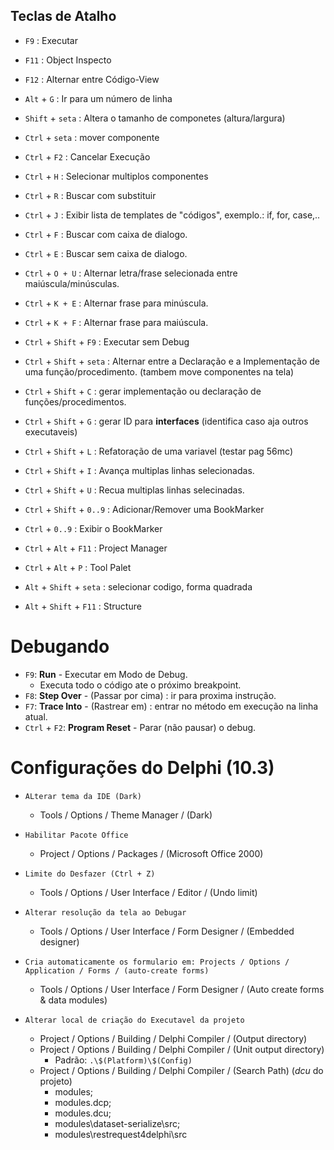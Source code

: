 
## Teclas de Atalho

- `F9`  : Executar
- `F11` : Object Inspecto 
- `F12` : Alternar entre Código-View

- `Alt` + `G` : Ir para um número de linha    

- `Shift` + `seta` : Altera o tamanho de componetes (altura/largura) 

- `Ctrl` + `seta` : mover componente
- `Ctrl` + `F2`   : Cancelar Execução
- `Ctrl` + `H`    : Selecionar multiplos componentes
- `Ctrl` + `R`    : Buscar com substituir
- `Ctrl` + `J`    : Exibir lista de templates de "códigos", exemplo.: if, for, case,..
- `Ctrl` + `F`    : Buscar com caixa de dialogo.
- `Ctrl` + `E`    : Buscar sem caixa de dialogo.
- `Ctrl` + `O + U`  : Alternar letra/frase selecionada entre maiúscula/minúsculas.
- `Ctrl` + `K + E`  : Alternar frase para minúscula.
- `Ctrl` + `K + F`  : Alternar frase para maiúscula.

- `Ctrl` + `Shift` + `F9`   : Executar sem Debug
- `Ctrl` + `Shift` + `seta` : Alternar entre a Declaração e a Implementação de uma função/procedimento. (tambem move componentes na tela)
- `Ctrl` + `Shift` + `C`    : gerar implementação ou declaração de funções/procedimentos.
- `Ctrl` + `Shift` + `G`    : gerar ID para __interfaces__ (identifica caso aja outros executaveis)
- `Ctrl` + `Shift` + `L`    : Refatoração de uma variavel (testar pag 56mc)
- `Ctrl` + `Shift` + `I`    : Avança multiplas linhas selecionadas.
- `Ctrl` + `Shift` + `U`    : Recua multiplas linhas selecinadas.
- `Ctrl` + `Shift` + `0..9` : Adicionar/Remover uma BookMarker
- `Ctrl` +           `0..9` : Exibir o BookMarker 
- `Ctrl` + `Alt` + `F11`  : Project Manager 
- `Ctrl` + `Alt` + `P`    : Tool Palet

- `Alt` + `Shift` + `seta` : selecionar codigo, forma quadrada
- `Alt` + `Shift` + `F11`  : Structure

 
# Debugando 

- `F9`: **Run** - Executar em Modo de Debug.
  - Executa todo o código ate o próximo breakpoint.
- `F8`: **Step Over** - (Passar por cima) : ir para proxima instrução.
- `F7`: **Trace Into** - (Rastrear em) : entrar no método em execução na linha atual.
- `Ctrl` + `F2`: **Program Reset** - Parar (não pausar) o debug.

# Configurações do Delphi (10.3)
- `ALterar tema da IDE (Dark)`
  - Tools / Options / Theme Manager / (Dark)

- `Habilitar Pacote Office`
  - Project / Options / Packages / (Microsoft Office 2000)

- `Limite do Desfazer (Ctrl + Z)`
  - Tools / Options / User Interface / Editor / (Undo limit)

- `Alterar resolução da tela ao Debugar` 
  - Tools / Options / User Interface / Form Designer / (Embedded designer)

- `Cria automaticamente os formulario em: Projects / Options / Application / Forms / (auto-create forms)`
  - Tools / Options / User Interface / Form Designer / (Auto create forms & data modules)

- `Alterar local de criação do Executavel da projeto`
  - Project / Options / Building / Delphi Compiler / (Output directory)
  - Project / Options / Building / Delphi Compiler / (Unit output directory)
    - Padrão:  `.\$(Platform)\$(Config)`
  - Project / Options / Building / Delphi Compiler / (Search Path) (*dcu* do projeto)
    - modules;
    - modules\.dcp;
    - modules\.dcu;
    - modules\dataset-serialize\src;
    - modules\restrequest4delphi\src


